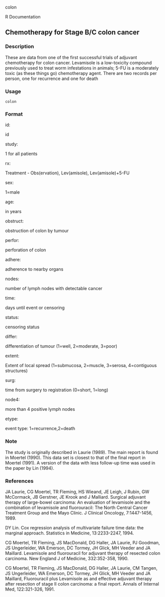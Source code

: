 colon

R Documentation

## Chemotherapy for Stage B/C colon cancer

### Description

These are data from one of the first successful trials of adjuvant
chemotherapy for colon cancer. Levamisole is a low-toxicity compound
previously used to treat worm infestations in animals; 5-FU is a moderately
toxic (as these things go) chemotherapy agent. There are two records per
person, one for recurrence and one for death

### Usage

    colon

### Format

id:

id

study:

1 for all patients

rx:

Treatment - Obs(ervation), Lev(amisole), Lev(amisole)+5-FU

sex:

1=male

age:

in years

obstruct:

obstruction of colon by tumour

perfor:

perforation of colon

adhere:

adherence to nearby organs

nodes:

number of lymph nodes with detectable cancer

time:

days until event or censoring

status:

censoring status

differ:

differentiation of tumour (1=well, 2=moderate, 3=poor)

extent:

Extent of local spread (1=submucosa, 2=muscle, 3=serosa, 4=contiguous
structures)

surg:

time from surgery to registration (0=short, 1=long)

node4:

more than 4 positive lymph nodes

etype:

event type: 1=recurrence,2=death

### Note

The study is originally described in Laurie (1989). The main report is found
in Moertel (1990). This data set is closest to that of the final report in
Moertel (1991). A version of the data with less follow-up time was used in the
paper by Lin (1994).

### References

JA Laurie, CG Moertel, TR Fleming, HS Wieand, JE Leigh, J Rubin, GW McCormack,
JB Gerstner, JE Krook and J Malliard. Surgical adjuvant therapy of large-bowel
carcinoma: An evaluation of levamisole and the combination of levamisole and
fluorouracil: The North Central Cancer Treatment Group and the Mayo Clinic. J
Clinical Oncology, 7:1447-1456, 1989.

DY Lin. Cox regression analysis of multivariate failure time data: the
marginal approach. Statistics in Medicine, 13:2233-2247, 1994.

CG Moertel, TR Fleming, JS MacDonald, DG Haller, JA Laurie, PJ Goodman, JS
Ungerleider, WA Emerson, DC Tormey, JH Glick, MH Veeder and JA Maillard.
Levamisole and fluorouracil for adjuvant therapy of resected colon carcinoma.
New England J of Medicine, 332:352-358, 1990\.

CG Moertel, TR Fleming, JS MacDonald, DG Haller, JA Laurie, CM Tangen, JS
Ungerleider, WA Emerson, DC Tormey, JH Glick, MH Veeder and JA Maillard,
Fluorouracil plus Levamisole as and effective adjuvant therapy after resection
of stage II colon carcinoma: a final report. Annals of Internal Med,
122:321-326, 1991.

